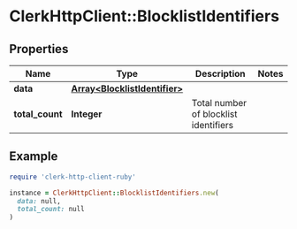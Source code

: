 # ClerkHttpClient::BlocklistIdentifiers

## Properties

| Name | Type | Description | Notes |
| ---- | ---- | ----------- | ----- |
| **data** | [**Array&lt;BlocklistIdentifier&gt;**](BlocklistIdentifier.md) |  |  |
| **total_count** | **Integer** | Total number of blocklist identifiers  |  |

## Example

```ruby
require 'clerk-http-client-ruby'

instance = ClerkHttpClient::BlocklistIdentifiers.new(
  data: null,
  total_count: null
)
```

